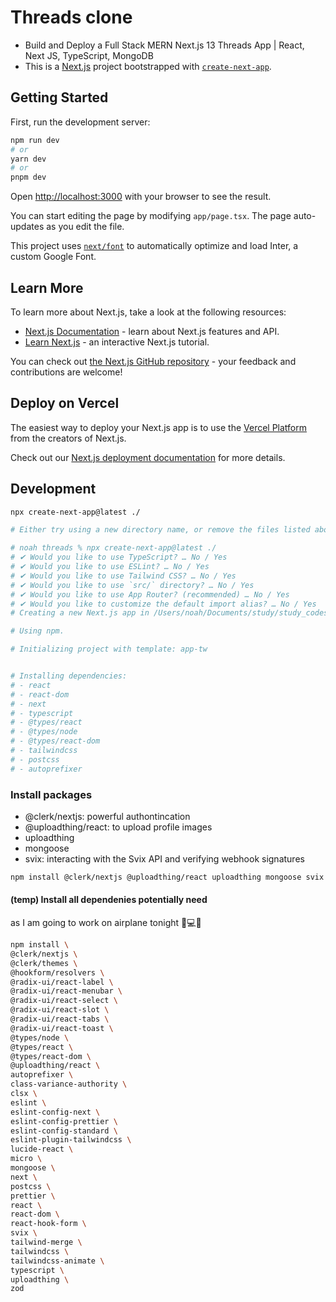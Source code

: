 # Threads clone

- Build and Deploy a Full Stack MERN Next.js 13 Threads App | React, Next JS, TypeScript, MongoDB
- This is a [Next.js](https://nextjs.org/) project bootstrapped with [`create-next-app`](https://github.com/vercel/next.js/tree/canary/packages/create-next-app).

## Getting Started

First, run the development server:

```bash
npm run dev
# or
yarn dev
# or
pnpm dev
```

Open [http://localhost:3000](http://localhost:3000) with your browser to see the result.

You can start editing the page by modifying `app/page.tsx`. The page auto-updates as you edit the file.

This project uses [`next/font`](https://nextjs.org/docs/basic-features/font-optimization) to automatically optimize and load Inter, a custom Google Font.

## Learn More

To learn more about Next.js, take a look at the following resources:

- [Next.js Documentation](https://nextjs.org/docs) - learn about Next.js features and API.
- [Learn Next.js](https://nextjs.org/learn) - an interactive Next.js tutorial.

You can check out [the Next.js GitHub repository](https://github.com/vercel/next.js/) - your feedback and contributions are welcome!

## Deploy on Vercel

The easiest way to deploy your Next.js app is to use the [Vercel Platform](https://vercel.com/new?utm_medium=default-template&filter=next.js&utm_source=create-next-app&utm_campaign=create-next-app-readme) from the creators of Next.js.

Check out our [Next.js deployment documentation](https://nextjs.org/docs/deployment) for more details.

## Development

```sh
npx create-next-app@latest ./

# Either try using a new directory name, or remove the files listed above.

# noah threads % npx create-next-app@latest ./
# ✔ Would you like to use TypeScript? … No / Yes
# ✔ Would you like to use ESLint? … No / Yes
# ✔ Would you like to use Tailwind CSS? … No / Yes
# ✔ Would you like to use `src/` directory? … No / Yes
# ✔ Would you like to use App Router? (recommended) … No / Yes
# ✔ Would you like to customize the default import alias? … No / Yes
# Creating a new Next.js app in /Users/noah/Documents/study/study_codes/youtube/react-three-projects/react-three-projects-git/threads.

# Using npm.

# Initializing project with template: app-tw


# Installing dependencies:
# - react
# - react-dom
# - next
# - typescript
# - @types/react
# - @types/node
# - @types/react-dom
# - tailwindcss
# - postcss
# - autoprefixer
```

### Install packages

- @clerk/nextjs: powerful authontincation
- @uploadthing/react: to upload profile images
- uploadthing
- mongoose
- svix: interacting with the Svix API and verifying webhook signatures

```sh
npm install @clerk/nextjs @uploadthing/react uploadthing mongoose svix
```

#### (temp) Install all dependenies potentially need

as I am going to work on airplane tonight 🛫💻🌛

```sh
npm install \
@clerk/nextjs \
@clerk/themes \
@hookform/resolvers \
@radix-ui/react-label \
@radix-ui/react-menubar \
@radix-ui/react-select \
@radix-ui/react-slot \
@radix-ui/react-tabs \
@radix-ui/react-toast \
@types/node \
@types/react \
@types/react-dom \
@uploadthing/react \
autoprefixer \
class-variance-authority \
clsx \
eslint \
eslint-config-next \
eslint-config-prettier \
eslint-config-standard \
eslint-plugin-tailwindcss \
lucide-react \
micro \
mongoose \
next \
postcss \
prettier \
react \
react-dom \
react-hook-form \
svix \
tailwind-merge \
tailwindcss \
tailwindcss-animate \
typescript \
uploadthing \
zod
```
